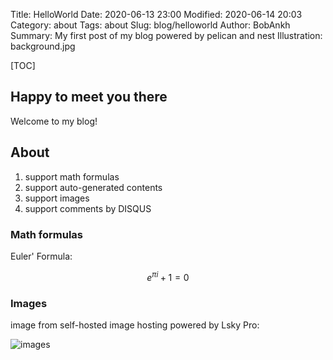 Title: HelloWorld
Date: 2020-06-13 23:00
Modified: 2020-06-14 20:03
Category: about
Tags: about
Slug: blog/helloworld
Author: BobAnkh
Summary: My first post of my blog powered by pelican and nest
Illustration: background.jpg

[TOC]

## Happy to meet you there

Welcome to my blog!

## About

1. support math formulas
2. support auto-generated contents
3. support images
4. support comments by DISQUS

### Math formulas

Euler' Formula:

$$e^{\pi i}+1=0$$

### Images

image from self-hosted image hosting powered by Lsky Pro:

![images](https://image.bobankh.com/2020/05/21/3d4cb9f4e88aa.jpg)
